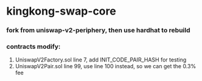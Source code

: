 # kingkong-swap-core
### fork from uniswap-v2-periphery, then use hardhat to rebuild
### contracts modify:
1. UniswapV2Factory.sol line 7, add INIT_CODE_PAIR_HASH for testing
2. UniswapV2Pair.sol line 99, use line 100 instead, so we can get the 0.3% fee
